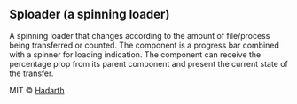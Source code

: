
## Sploader (a spinning loader)
A spinning loader that changes according to the amount of file/process being transferred or counted.
The component <Sploader /> is a progress bar combined with a spinner for loading indication. The component can receive the percentage prop from its parent component and present the current state of the transfer.


MIT © [Hadarth]()
